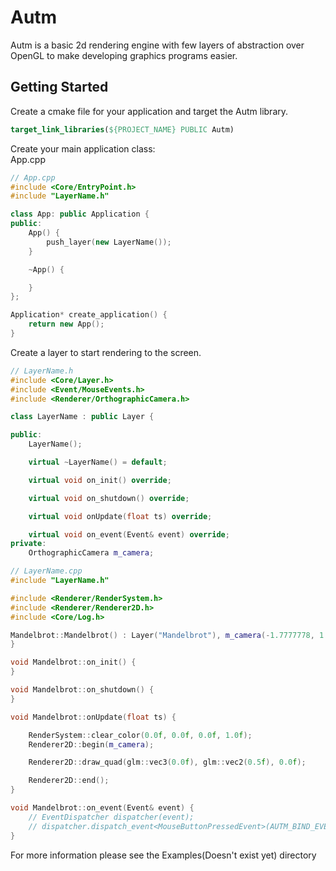 # Autm 

Autm is a basic 2d rendering engine with few layers of abstraction over OpenGL to make developing graphics programs easier. 

  
## Getting Started
Create a cmake file for your application and target the Autm library.
```cmake
target_link_libraries(${PROJECT_NAME} PUBLIC Autm)
```
Create your main application class:  
App.cpp
```c++
// App.cpp
#include <Core/EntryPoint.h>
#include "LayerName.h"

class App: public Application {
public:
    App() {
        push_layer(new LayerName());
    }

    ~App() {

    }  
};

Application* create_application() {
    return new App();
}
```
Create a layer to start rendering to the screen.  
```c++
// LayerName.h
#include <Core/Layer.h>
#include <Event/MouseEvents.h>
#include <Renderer/OrthographicCamera.h>

class LayerName : public Layer {

public:
    LayerName();

    virtual ~LayerName() = default;

    virtual void on_init() override;

    virtual void on_shutdown() override;

    virtual void onUpdate(float ts) override;

    virtual void on_event(Event& event) override;
private:
    OrthographicCamera m_camera;
```
```c++
// LayerName.cpp
#include "LayerName.h"

#include <Renderer/RenderSystem.h>
#include <Renderer/Renderer2D.h>
#include <Core/Log.h>

Mandelbrot::Mandelbrot() : Layer("Mandelbrot"), m_camera(-1.7777778, 1.7777778, 1, -1) {
}

void Mandelbrot::on_init() {
}

void Mandelbrot::on_shutdown() {
}

void Mandelbrot::onUpdate(float ts) {

    RenderSystem::clear_color(0.0f, 0.0f, 0.0f, 1.0f);
    Renderer2D::begin(m_camera);

    Renderer2D::draw_quad(glm::vec3(0.0f), glm::vec2(0.5f), 0.0f);

    Renderer2D::end();
}

void Mandelbrot::on_event(Event& event) {
    // EventDispatcher dispatcher(event);
    // dispatcher.dispatch_event<MouseButtonPressedEvent>(AUTM_BIND_EVENT(Mandelbrot::onMouseButtonPressed));
}
```
For more information please see the Examples(Doesn't exist yet) directory